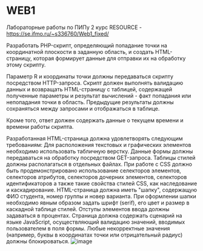 # WEB1
Лабораторные работы по ПИПу 2 курс
RESOURCE - https://se.ifmo.ru/~s336760/Web1_fixed/

Разработать PHP-скрипт, определяющий попадание точки на координатной плоскости в заданную область, и создать HTML-страницу, которая формирует данные для отправки их на обработку этому скрипту.

Параметр R и координаты точки должны передаваться скрипту посредством HTTP-запроса. Скрипт должен выполнять валидацию данных и возвращать HTML-страницу с таблицей, содержащей полученные параметры и результат вычислений - факт попадания или непопадания точки в область. Предыдущие результаты должны сохраняться между запросами и отображаться в таблице.

Кроме того, ответ должен содержать данные о текущем времени и времени работы скрипта.

Разработанная HTML-страница должна удовлетворять следующим требованиям:
Для расположения текстовых и графических элементов необходимо использовать табличную верстку.
Данные формы должны передаваться на обработку посредством GET-запроса.
Таблицы стилей должны располагаться в отдельных файлах.
При работе с CSS должно быть продемонстрировано использование селекторов элементов, селекторов атрибутов, селекторов дочерних элементов, селекторов идентификаторов а также такие свойства стилей CSS, как наследование и каскадирование.
HTML-страница должна иметь "шапку", содержащую ФИО студента, номер группы и новер варианта. При оформлении шапки необходимо явным образом задать шрифт (serif), его цвет и размер в каскадной таблице стилей.
Отступы элементов ввода должны задаваться в процентах.
Страница должна содержать сценарий на языке JavaScript, осуществляющий валидацию значений, вводимых пользователем в поля формы. Любые некорректные значения (например, буквы в координатах точки или отрицательный радиус) должны блокироваться.
![image](https://user-images.githubusercontent.com/91891085/184847959-e1457e2a-a4f3-4f18-b773-7742ae74ba56.png)
